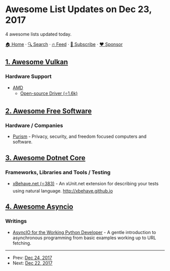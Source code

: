 # Awesome List Updates on Dec 23, 2017

4 awesome lists updated today.

[🏠 Home](/README.md) · [🔍 Search](https://www.trackawesomelist.com/search/) · [🔥 Feed](https://www.trackawesomelist.com/rss.xml) · [📮 Subscribe](https://trackawesomelist.us17.list-manage.com/subscribe?u=d2f0117aa829c83a63ec63c2f&id=36a103854c) · [❤️  Sponsor](https://github.com/sponsors/theowenyoung)



## [1. Awesome Vulkan](/content/vinjn/awesome-vulkan/README.md)

### Hardware Support

*   [AMD](http://www.amd.com/en-gb/innovations/software-technologies/technologies-gaming/vulkan)
    *   [Open-source Driver (⭐1.6k)](https://github.com/GPUOpen-Drivers/AMDVLK)

## [2. Awesome Free Software](/content/johnjago/awesome-free-software/README.md)

### Hardware / Companies

*   [Purism](https://puri.sm/) - Privacy, security, and freedom focused computers and software.

## [3. Awesome Dotnet Core](/content/thangchung/awesome-dotnet-core/README.md)

### Frameworks, Libraries and Tools / Testing

*   [xBehave.net (⭐383)](https://github.com/xbehave/xbehave.net) - An xUnit.net extension for describing your tests using natural language. <http://xbehave.github.io>

## [4. Awesome Asyncio](/content/timofurrer/awesome-asyncio/README.md)

### Writings

*   [AsyncIO for the Working Python Developer](https://hackernoon.com/asyncio-for-the-working-python-developer-5c468e6e2e8e) - A gentle introduction to asynchronous programming from basic examples working up to URL fetching.

---

- Prev: [Dec 24, 2017](/content/2017/12/24/README.md)
- Next: [Dec 22, 2017](/content/2017/12/22/README.md)